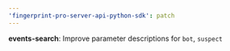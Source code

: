 ```yaml
---
'fingerprint-pro-server-api-python-sdk': patch
---
```


**events-search**: Improve parameter descriptions for `bot`, `suspect`
